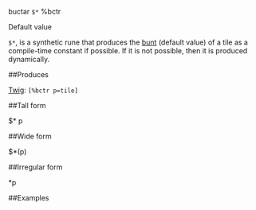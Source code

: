 buctar `$*` %bctr

Default value 

`$*`, is a synthetic rune that produces the [bunt]() (default value) of a tile as a compile-time constant if possible. If it is not possible, then it is produced dynamically.

##Produces

[Twig](): `[%bctr p=tile]`

##Tall form

$*  p

##Wide form

$*(p)

##Irregular form

*p

##Examples



